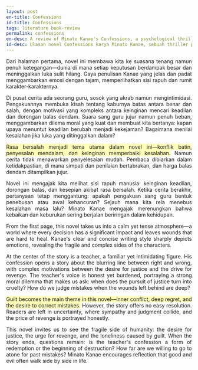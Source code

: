 ```yaml
---
layout: post
en-title: Confessions
id-title: Confessions
tags: literature book-review
permalink: confessions
en-desc: A review of Minato Kanae's Confessions, a psychological thriller that explores the dark depths of revenge, guilt, and the human condition.
id-desc: Ulasan novel Confessions karya Minato Kanae, sebuah thriller psikologis yang mengeksplorasi kedalaman gelap balas dendam, rasa bersalah, dan kondisi manusia.
---
```


<div style="text-align: justify;" data-lang="id" class="hidden">
<p style="text-align: justify;">Dari halaman pertama, novel ini membawa kita ke suasana tenang namun penuh
    ketegangan—dunia di mana setiap keputusan
    berdampak besar dan meninggalkan luka sulit hilang. Gaya penulisan Kanae yang jelas dan padat menggambarkan emosi
    dengan
    tajam, memperlihatkan sisi rapuh dan rumit karakter-karakternya.</p>

<p style="text-align: justify;">Di pusat cerita ada seorang guru, sosok yang akrab namun mengintimidasi. Pengakuannya
    membuka kisah tentang kaburnya
    batas antara benar dan salah, dengan motivasi yang kompleks antara keinginan mencari keadilan dan dorongan balas
    dendam.
    Suara sang guru jujur namun penuh beban, menggambarkan dilema moral yang kuat dan membuat kita bertanya: kapan upaya
    menuntut keadilan berubah menjadi kekejaman? Bagaimana menilai kesalahan jika luka yang ditinggalkan dalam?</p>
<p style="text-align: justify;"><span style="background-color: rgb(255, 255, 185);">Rasa bersalah menjadi tema utama
        dalam novel ini—konflik batin, penyesalan mendalam, dan
        keinginan memperbaiki
        kesalahan.</span> Namun cerita tidak menawarkan penyelesaian mudah. Pembaca dibiarkan dalam ketidakpastian, di
    mana simpati
    dan
    penilaian bertabrakan, dan harga balas dendam ditampilkan jujur.</p>

<p style="text-align: justify;">Novel ini mengajak kita melihat sisi rapuh manusia: keinginan keadilan, dorongan balas,
    dan kesepian akibat rasa
    bersalah. Ketika cerita berakhir, pertanyaan tetap menggantung: apakah pengakuan sang guru bentuk penebusan atau
    awal
    kehancuran? Sejauh mana kita rela menebus kesalahan masa lalu? Minato Kanae mengajak merenungkan bahwa kebaikan dan
    keburukan sering berjalan beriringan dalam kehidupan.</p>
</div>

<div style="text-align: justify;" data-lang="en">
<p style="text-align: justify;">From the first page, this novel takes us into a calm yet tense atmosphere—a world where every decision has a significant impact and leaves wounds that are hard to heal. Kanae's clear and concise writing style sharply depicts emotions, revealing the fragile and complex sides of the characters.</p>

<p style="text-align: justify;">At the center of the story is a teacher, a familiar yet intimidating figure. His confession opens a story about the blurring line between right and wrong, with complex motivations between the desire for justice and the drive for revenge. The teacher's voice is honest yet burdened, portraying a strong moral dilemma that makes us ask: when does the pursuit of justice turn into cruelty? How do we judge mistakes when the wounds left behind are deep?</p>
<p style="text-align: justify;"><span style="background-color: rgb(255, 255, 185);">Guilt becomes the main theme in this novel—inner conflict, deep regret, and the desire to correct mistakes.</span> However, the story offers no easy resolution. Readers are left in uncertainty, where sympathy and judgment collide, and the price of revenge is portrayed honestly.</p>

<p style="text-align: justify;">This novel invites us to see the fragile side of humanity: the desire for justice, the urge for revenge, and the loneliness caused by guilt. When the story ends, questions remain: is the teacher's confession a form of redemption or the beginning of destruction? How far are we willing to go to atone for past mistakes? Minato Kanae encourages reflection that good and evil often walk side by side in life.</p>
</div>
